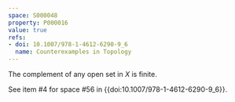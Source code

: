 ```yaml
---
space: S000048
property: P000016
value: true
refs:
- doi: 10.1007/978-1-4612-6290-9_6
  name: Counterexamples in Topology
---
```


The complement of any open set in $X$ is finite.

See item #4 for space #56 in {{doi:10.1007/978-1-4612-6290-9_6}}.
